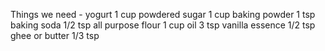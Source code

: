 Things we need -
yogurt 1 cup
powdered sugar 1 cup
baking powder 1 tsp
baking soda 1/2 tsp
all purpose flour 1 cup
oil 3 tsp 
vanilla essence 1/2 tsp
ghee or butter 1/3 tsp